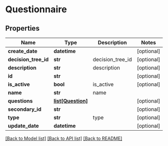 # Questionnaire

## Properties
Name | Type | Description | Notes
------------ | ------------- | ------------- | -------------
**create_date** | **datetime** |  | [optional] 
**decision_tree_id** | **str** | decision_tree_id | [optional] 
**description** | **str** | description | [optional] 
**id** | **str** |  | [optional] 
**is_active** | **bool** | is_active | [optional] 
**name** | **str** | name | 
**questions** | [**list[Question]**](Question.md) |  | [optional] 
**secondary_id** | **str** |  | [optional] 
**type** | **str** | type | [optional] 
**update_date** | **datetime** |  | [optional] 

[[Back to Model list]](../README.md#documentation-for-models) [[Back to API list]](../README.md#documentation-for-api-endpoints) [[Back to README]](../README.md)


